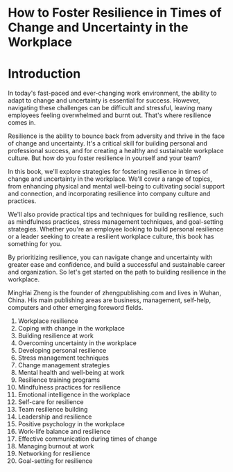 # How to Foster Resilience in Times of Change and Uncertainty in the Workplace

# Introduction

In today's fast-paced and ever-changing work environment, the ability to adapt to change and uncertainty is essential for success. However, navigating these challenges can be difficult and stressful, leaving many employees feeling overwhelmed and burnt out. That's where resilience comes in.

Resilience is the ability to bounce back from adversity and thrive in the face of change and uncertainty. It's a critical skill for building personal and professional success, and for creating a healthy and sustainable workplace culture. But how do you foster resilience in yourself and your team?

In this book, we'll explore strategies for fostering resilience in times of change and uncertainty in the workplace. We'll cover a range of topics, from enhancing physical and mental well-being to cultivating social support and connection, and incorporating resilience into company culture and practices.

We'll also provide practical tips and techniques for building resilience, such as mindfulness practices, stress management techniques, and goal-setting strategies. Whether you're an employee looking to build personal resilience or a leader seeking to create a resilient workplace culture, this book has something for you.

By prioritizing resilience, you can navigate change and uncertainty with greater ease and confidence, and build a successful and sustainable career and organization. So let's get started on the path to building resilience in the workplace.

MingHai Zheng is the founder of zhengpublishing.com and lives in Wuhan, China. His main publishing areas are business, management, self-help, computers and other emerging foreword fields.



1. Workplace resilience
2. Coping with change in the workplace
3. Building resilience at work
4. Overcoming uncertainty in the workplace
5. Developing personal resilience
6. Stress management techniques
7. Change management strategies
8. Mental health and well-being at work
9. Resilience training programs
10. Mindfulness practices for resilience
11. Emotional intelligence in the workplace
12. Self-care for resilience
13. Team resilience building
14. Leadership and resilience
15. Positive psychology in the workplace
16. Work-life balance and resilience
17. Effective communication during times of change
18. Managing burnout at work
19. Networking for resilience
20. Goal-setting for resilience

